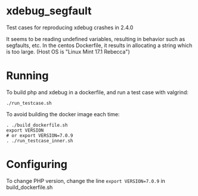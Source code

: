 # xdebug_segfault
Test cases for reproducing xdebug crashes in 2.4.0

It seems to be reading undefined variables, resulting in behavior such as segfaults, etc.
In the centos Dockerfile, it results in allocating a string which is too large.
(Host OS is "Linux Mint 17.1 Rebecca")

# Running

To build php and xdebug in a dockerfile, and run a test case with valgrind:

	./run_testcase.sh

To avoid building the docker image each time:

	. ./build_dockerfile.sh
	export VERSION
	# or export VERSION=7.0.9
	. ./run_testcase_inner.sh

# Configuring

To change PHP version, change the line `export VERSION=7.0.9` in build\_dockerfile.sh

